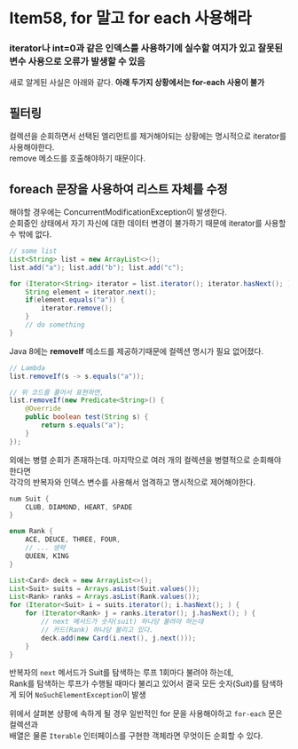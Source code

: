 # Item58, for 말고 for each 사용해라

### iterator나 int=0과 같은 인덱스를 사용하기에 실수할 여지가 있고 잘못된 변수 사용으로 오류가 발생할 수 있음

새로 알게된 사실은 아래와 같다.
**아래 두가지 상황에서는 for-each 사용이 불가**

## 필터링

컬렉션을 순회하면서 선택된 엘리먼트를 제거해야되는 상황에는 명시적으로 iterator를 사용해야한다.  
remove 메소드를 호출해야하기 때문이다.

## foreach 문장을 사용하여 리스트 자체를 수정

해야할 경우에는 ConcurrentModificationException이 발생한다.   
순회중인 상태에서 자기 자신에 대한 데이터 변경이 불가하기 때문에 iterator를 사용할 수 밖에 없다.

```java
// some list
List<String> list = new ArrayList<>();
list.add("a"); list.add("b"); list.add("c");

for (Iterator<String> iterator = list.iterator(); iterator.hasNext(); ) {
    String element = iterator.next();
    if(element.equals("a")) {
        iterator.remove();
    }
    // do something
}
```

Java 8에는 **removeIf** 메소드를 제공하기때문에 컬렉션 명시가 필요 없어졌다. 

```java
// Lambda
list.removeIf(s -> s.equals("a"));

// 위 코드를 풀어서 표현하면,
list.removeIf(new Predicate<String>() {
    @Override
    public boolean test(String s) {
        return s.equals("a");
    }
});
```

외에는 병렬 순회가 존재하는데. 마지막으로 여러 개의 컬렉션을 병렬적으로 순회해야 한다면   
각각의 반복자와 인덱스 변수를 사용해서 엄격하고 명시적으로 제어해야한다.

```java
num Suit {
    CLUB, DIAMOND, HEART, SPADE
}

enum Rank {
    ACE, DEUCE, THREE, FOUR, 
    // ... 생략 
    QUEEN, KING
}

List<Card> deck = new ArrayList<>();
List<Suit> suits = Arrays.asList(Suit.values());
List<Rank> ranks = Arrays.asList(Rank.values());
for (Iterator<Suit> i = suits.iterator(); i.hasNext(); ) {
    for (Iterator<Rank> j = ranks.iterator(); j.hasNext(); ) {
        // next 메서드가 숫자(suit) 하나당 불려야 하는데
        // 카드(Rank) 하나당 불리고 있다.
        deck.add(new Card(i.next(), j.next()));
    }
}
```

반복자의 `next` 메서드가 Suit를 탐색하는 루프 1회마다 불려야 하는데,   
Rank를 탐색하는 루프가 수행될 때마다 불리고 있어서 결국 모든 숫자(Suit)를 탐색하게 되어 `NoSuchElementException`이 발생  

위에서 살펴본 상황에 속하게 될 경우 일반적인 for 문을 사용해야하고 `for-each` 문은 컬렉션과   
배열은 물론 `Iterable` 인터페이스를 구현한 객체라면 무엇이든 순회할 수 있다.
